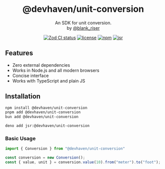 <p align="center">
  <h1 align="center">@devhaven/unit-conversion</h1>
  <p align="center">
    An SDK for unit conversion. 
    <br/>
    by <a href="https://x.com/blank_riser">@blank_riser</a>
  </p>
</p>


<p align="center">
<a href="https://github.com/BlankRiser/unit-conversion/actions?query=branch%3Amain"><img src="https://github.com/BlankRiser/unit-conversion/actions/workflows/release.yml/badge.svg?event=push&branch=main" alt="Zod CI status" /></a>
<a href="https://opensource.org/licenses/apache-2-0" rel="nofollow"><img src="https://img.shields.io/github/license/Blankriser/unit-conversion" alt="license"></a>
<a href="https://www.npmjs.com/package/@devhaven/unit-conversion" rel="nofollow"><img src="https://img.shields.io/npm/v/@devhaven/unit-conversion" alt="npm"></a>
<a href="https://jsr.io/@devhaven/unit-conversion" rel="nofollow"><img src="https://img.shields.io/jsr/v/@devhaven/unit-conversion" alt="jsr"></a>
</p>


## Features

- Zero external dependencies
- Works in Node.js and all modern browsers
- Concise interface
- Works with TypeScript and plain JS

## Installation

```sh
npm install @devhaven/unit-conversion
pnpm add @devhaven/unit-conversion
bun add @devhaven/unit-conversion

deno add jsr:@devhaven/unit-conversion
```

### Basic Usage

```ts
import { Conversion } from "@devhaven/unit-conversion"

const conversion = new Conversion();
const { value, unit } = conversion.value(10).from("meter").to("foot");
```